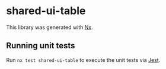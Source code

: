 # shared-ui-table

This library was generated with [Nx](https://nx.dev).

## Running unit tests

Run `nx test shared-ui-table` to execute the unit tests via [Jest](https://jestjs.io).
